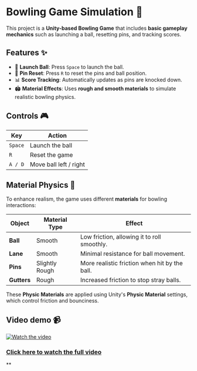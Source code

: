 <h1>Bowling Game Simulation 🎳</h1> 

This project is a **Unity-based Bowling Game** that includes **basic gameplay mechanics** such as launching a ball, resetting pins, and tracking scores.

## Features ✨

- 🎯 **Launch Ball**: Press `Space` to launch the ball.
- 🎳 **Pin Reset**: Press `R` to reset the pins and ball position.
- 📊 **Score Tracking**: Automatically updates as pins are knocked down.
- 🏟 **Material Effects**: Uses **rough and smooth materials** to simulate realistic bowling physics.

## Controls 🎮

| Key      | Action                       |
|----------|-----------------------------|
| `Space`  | Launch the ball             |
| `R`      | Reset the game              |
| `A / D`  | Move ball left / right      |

## Material Physics 🌟

To enhance realism, the game uses different **materials** for bowling interactions:

| Object       | Material Type  | Effect |
|-------------|--------------|------------------------------------------------|
| **Ball**     | Smooth       | Low friction, allowing it to roll smoothly.   |
| **Lane**     | Smooth       | Minimal resistance for ball movement.         |
| **Pins**     | Slightly Rough | More realistic friction when hit by the ball.|
| **Gutters**  | Rough        | Increased friction to stop stray balls.       |

These **Physic Materials** are applied using Unity's **Physic Material** settings, which control friction and bounciness.


## Video demo 📹
[![Watch the video](https://img.youtube.com/vi/UXpH9ugLwsc/maxresdefault.jpg)](https://youtu.be/UXpH9ugLwsc)

### [Click here to watch the full video](https://youtu.be/UXpH9ugLwsc)
**
 
